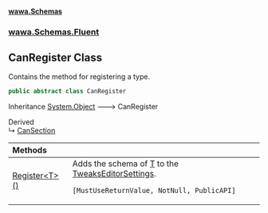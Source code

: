 #### [wawa.Schemas](index.md 'index')
### [wawa.Schemas.Fluent](wawa.Schemas.Fluent.md 'wawa.Schemas.Fluent')

## CanRegister Class

Contains the method for registering a type.

```csharp
public abstract class CanRegister
```

Inheritance [System.Object](https://docs.microsoft.com/en-us/dotnet/api/System.Object 'System.Object') &#129106; CanRegister

Derived  
&#8627; [CanSection](CanSection.md 'wawa.Schemas.Fluent.CanSection')

| Methods | |
| :--- | :--- |
| [Register&lt;T&gt;()](CanRegister.Register{T}.md 'wawa.Schemas.Fluent.CanRegister.Register<T>()') | Adds the schema of [T](CanRegister.Register{T}.md#wawa.Schemas.Fluent.CanRegister.Register_T_().T 'wawa.Schemas.Fluent.CanRegister.Register<T>().T') to the [TweaksEditorSettings](TweaksEditorSettings.md 'wawa.Schemas.TweaksEditorSettings').<p/>`[MustUseReturnValue, NotNull, PublicAPI]` |
